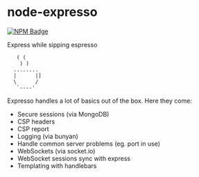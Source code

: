 # node-expresso
[![NPM Badge](https://nodei.co/npm/expresso-server.png?downloads=true&stars=true)](https://npmjs.org/package/expresso-server)

Express while sipping espresso
```
   ( (
    ) )
  ........
  |      |]
  \      /
   `----'
```

Expresso handles a lot of basics out of the box. Here they come:
 - Secure sessions (via MongoDB)
 - CSP headers
 - CSP report
 - Logging (via bunyan)
 - Handle common server problems (eg. port in use)
 - WebSockets (via socket.io)
 - WebSocket sessions sync with express
 - Templating with handlebars
